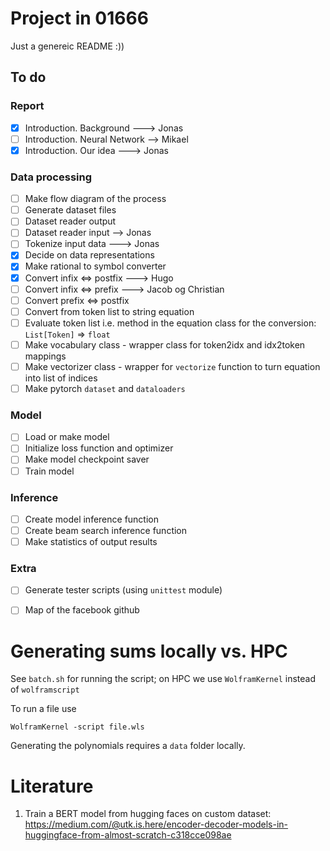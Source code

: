 # Project in 01666

Just a genereic README :))

## To do
### Report

- [X] Introduction. Background ---> Jonas
- [ ] Introduction. Neural Network --> Mikael 
- [X] Introduction. Our idea ---> Jonas
### Data processing
- [ ] Make flow diagram of the process
- [ ] Generate dataset files
- [ ] Dataset reader output
- [ ] Dataset reader input --> Jonas
- [ ] Tokenize input data ---> Jonas
- [X] Decide on data representations
- [X] Make rational to symbol converter
- [X] Convert infix <=> postfix ---> Hugo
- [ ] Convert infix <=> prefix ---> Jacob og Christian
- [ ] Convert prefix <=> postfix
- [ ] Convert from token list to string equation
- [ ] Evaluate token list i.e. method in the equation class for the conversion: `List[Token]` => `float`
- [ ] Make vocabulary class - wrapper class for token2idx and idx2token mappings
- [ ] Make vectorizer class - wrapper for `vectorize` function to turn equation into list of indices
- [ ] Make pytorch `dataset` and `dataloaders`

### Model
- [ ] Load or make model
- [ ] Initialize loss function and optimizer
- [ ] Make model checkpoint saver
- [ ] Train model

### Inference
- [ ] Create model inference function
- [ ] Create beam search inference function
- [ ] Make statistics of output results

### Extra
- [ ] Generate tester scripts (using `unittest` module)
- [ ] Map of the facebook github


# Generating sums locally vs. HPC
See `batch.sh` for running the script; on HPC we use `WolframKernel` instead of `wolframscript`

To run a file use

```
WolframKernel -script file.wls
```

Generating the polynomials requires a `data` folder locally. 


# Literature
1. Train a BERT model from hugging faces on custom dataset: https://medium.com/@utk.is.here/encoder-decoder-models-in-huggingface-from-almost-scratch-c318cce098ae




